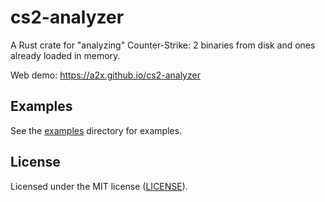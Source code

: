 # cs2-analyzer

A Rust crate for "analyzing" Counter-Strike: 2 binaries from disk and ones already loaded in memory.

Web demo: https://a2x.github.io/cs2-analyzer

## Examples

See the [examples](./examples) directory for examples.

## License

Licensed under the MIT license ([LICENSE](./LICENSE)).
